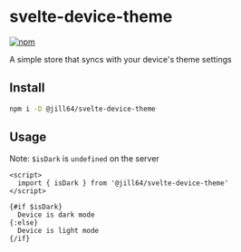 # svelte-device-theme

[![npm](https://img.shields.io/npm/v/%40jill64%2Fsvelte-device-theme)](https://npmjs.com/package/@jill64/svelte-device-theme)

A simple store that syncs with your device's theme settings

## Install

```sh
npm i -D @jill64/svelte-device-theme
```

## Usage

Note: `$isDark` is `undefined` on the server

```svelte
<script>
  import { isDark } from '@jill64/svelte-device-theme'
</script>

{#if $isDark}
  Device is dark mode
{:else}
  Device is light mode
{/if}
```

